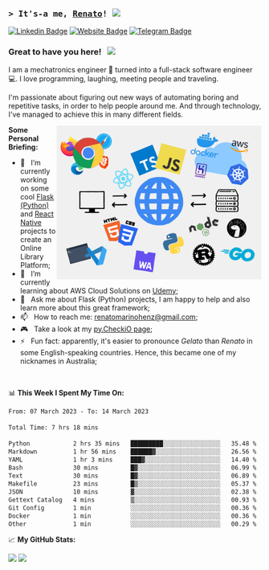 <!--
**renatomh/renatomh** is a ✨ _special_ ✨ repository because its `README.md` (this file) appears on your GitHub profile.

- 👯 I’m looking to collaborate on ...
- 🤔 I’m looking for help with ...
-->

### <samp>&gt; It's-a me, <a href="https://github.com/renatomh" target="_blank">Renato</a>! <img src="https://media.giphy.com/media/hvRJCLFzcasrR4ia7z/giphy.gif" width="25"> </samp>

[![Linkedin Badge](https://img.shields.io/badge/-LinkedIn-0e76a8?style=flat-square&logo=Linkedin&logoColor=white)](https://www.linkedin.com/in/renato-marino-henz-a9081785/?locale=en_US)
[![Website Badge](https://img.shields.io/badge/Website-3b5998?style=flat-square&logo=google-chrome&logoColor=white)](https://www.mhsw.com.br/)
[![Telegram Badge](https://img.shields.io/badge/-Telegram-0088cc?style=flat-square&logo=Telegram&logoColor=white)](https://t.me/renatomarinohenz)

### Great to have you here! &nbsp; ![](https://visitor-badge.glitch.me/badge?page_id=renatomh.renatomh)

I am a mechatronics engineer 🦾 turned into a full-stack software engineer 💻. I love programming, laughing, meeting people and traveling.

I'm passionate about figuring out new ways of automating boring and repetitive tasks, in order to help people around me. And through technology, I've managed to achieve this in many different fields.

<img align="right" alt="Coding" src="./assets/coding.png" width="408" />
  
**Some Personal Briefing:**

- 🔭&nbsp;&nbsp; I’m currently working on some cool [Flask (Python)](https://github.com/renatomh/api-onlibrary) and [React Native](https://github.com/renatomh/mobileonlibrary) projects to create an Online Library Platform;
- 🌱&nbsp;&nbsp; I’m currently learning about AWS Cloud Solutions on [Udemy](https://www.udemy.com/course/aws-certified-solutions-architect-associate-saa-c03/);
- 💬&nbsp;&nbsp; Ask me about Flask (Python) projects, I am happy to help and also learn more about this great framework;
- 📫&nbsp;&nbsp; How to reach me: renatomarinohenz@gmail.com;
- 🎮&nbsp;&nbsp; Take a look at my [py.CheckiO page](https://py.checkio.org/user/renatomh/);
- ⚡&nbsp;&nbsp; Fun fact: apparently, it's easier to pronounce *Gelato* than *Renato* in some English-speaking countries. Hence, this became one of my nicknames in Australia;

</br>

📊 **This Week I Spent My Time On:**
<!--START_SECTION:waka-->

```text
From: 07 March 2023 - To: 14 March 2023

Total Time: 7 hrs 18 mins

Python            2 hrs 35 mins   █████████░░░░░░░░░░░░░░░░   35.48 %
Markdown          1 hr 56 mins    ██████▓░░░░░░░░░░░░░░░░░░   26.56 %
YAML              1 hr 3 mins     ███▓░░░░░░░░░░░░░░░░░░░░░   14.40 %
Bash              30 mins         █▓░░░░░░░░░░░░░░░░░░░░░░░   06.99 %
Text              30 mins         █▓░░░░░░░░░░░░░░░░░░░░░░░   06.89 %
Makefile          23 mins         █▒░░░░░░░░░░░░░░░░░░░░░░░   05.37 %
JSON              10 mins         ▓░░░░░░░░░░░░░░░░░░░░░░░░   02.38 %
Gettext Catalog   4 mins          ▒░░░░░░░░░░░░░░░░░░░░░░░░   00.93 %
Git Config        1 min           ░░░░░░░░░░░░░░░░░░░░░░░░░   00.36 %
Docker            1 min           ░░░░░░░░░░░░░░░░░░░░░░░░░   00.36 %
Other             1 min           ░░░░░░░░░░░░░░░░░░░░░░░░░   00.29 %
```

<!--END_SECTION:waka-->

📈 **My GitHub Stats:**

<p>
  <img height="180em" src="https://github-readme-stats.vercel.app/api?username=renatomh&show_icons=true&hide_border=true&&count_private=true&include_all_commits=true" />
  <img height="180em" src="https://github-readme-stats.vercel.app/api/top-langs/?username=renatomh&exclude_repo=KNN-Image-Classification&show_icons=true&hide_border=true&layout=compact&langs_count=8"/>
</p>
